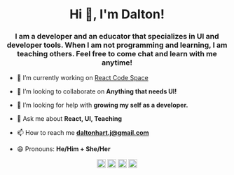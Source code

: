 <h1 align="center">Hi 👋, I'm Dalton!</h1>
<h3 align="center">I am a developer and an educator that specializes in UI and developer tools. When I am not programming and learning, I am teaching others. Feel free to come chat and learn with me anytime! </h3>

- 🔭 I’m currently working on [React Code Space](https://github.com/DaltonHart/React-Code-Space)

- 👯 I’m looking to collaborate on **Anything that needs UI!**

- 🤔 I’m looking for help with **growing my self as a developer.**

- 💬 Ask me about **React, UI, Teaching**

- 📫 How to reach me **daltonhart.j@gmail.com**

- 😄 Pronouns: **He/Him + She/Her** 

<p align="center">
<a href=https://codepen.io/daltonh target="blank"><img align="center" src=https://cdn.jsdelivr.net/npm/simple-icons@3.0.1/icons/codepen.svg alt="daltonh" height="20" width="20" /></a>
<a href=https://linkedin.com/in/dalton-hart target="blank"><img align="center" src=https://cdn.jsdelivr.net/npm/simple-icons@3.0.1/icons/linkedin.svg alt="dalton-hart" height="20" width="20" /></a>
<a href=https://fb.com/captillfated target="blank"><img align="center" src=https://cdn.jsdelivr.net/npm/simple-icons@3.0.1/icons/facebook.svg alt="captillfated" height="20" width="20" /></a>
<a href=https://instagram.com/captillfated target="blank"><img align="center" src=https://cdn.jsdelivr.net/npm/simple-icons@3.0.1/icons/instagram.svg alt="captillfated" height="20" width="20" /></a>
</p>
